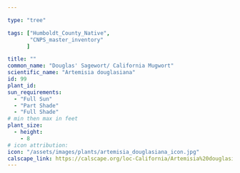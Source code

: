 ```yaml
---

type: "tree"

tags: ["Humboldt_County_Native",
       "CNPS_master_inventory"
      ]

title: ""
common_name: "Douglas' Sagewort/ California Mugwort"
scientific_name: "Artemisia douglasiana"
id: 99
plant_id: 
sun_requirements:
  - "Full Sun"
  - "Part Shade"
  - "Full Shade"
# min then max in feet
plant_size:
  - height: 
    - 8
# icon attribution: 
icon: "/assets/images/plants/artemisia_douglasiana_icon.jpg" 
calscape_link: https://calscape.org/loc-California/Artemisia%20douglasiana(%20) 
---
```







